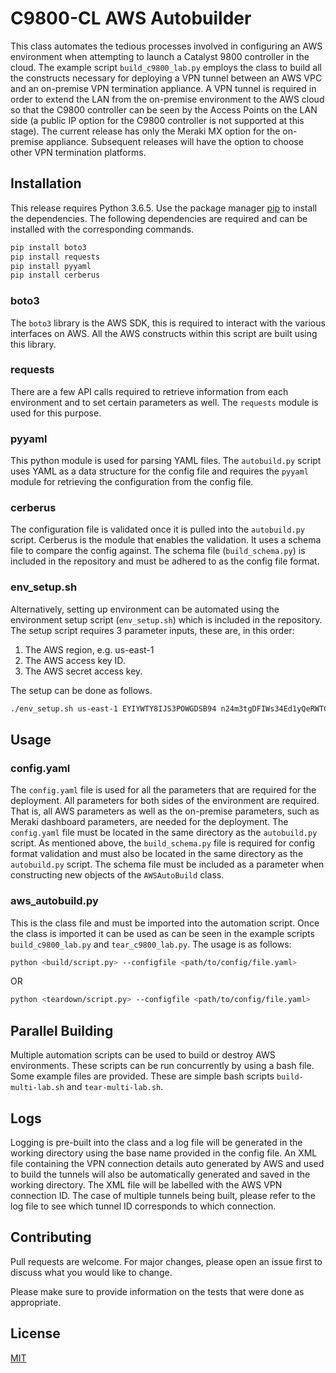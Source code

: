# C9800-CL AWS Autobuilder

This class automates the tedious processes involved in configuring an AWS environment when attempting to launch a Catalyst 9800 controller in the cloud. The example script `build_c9800_lab.py` employs the class to build all the constructs necessary for deploying a VPN tunnel between an AWS VPC and an on-premise VPN termination appliance. A VPN tunnel is required in order to extend the LAN from the on-premise environment to the AWS cloud so that the C9800 controller can be seen by the Access Points on the LAN side (a public IP option for the C9800 controller is not supported at this stage). The current release has only the Meraki MX option for the on-premise appliance. Subsequent releases will have the option to choose other VPN termination platforms.


## Installation

This release requires Python 3.6.5. Use the package manager [pip](https://pip.pypa.io/en/stable/) to install the dependencies. The following dependencies are required and can be installed with the corresponding commands.

```bash
pip install boto3
pip install requests
pip install pyyaml
pip install cerberus
```

### boto3

The `boto3` library is the AWS SDK, this is required to interact with the various interfaces on AWS. All the AWS constructs within this script are built using this library.

### requests

There are a few API calls required to retrieve information from each environment and to set certain parameters as well. The `requests` module is used for this purpose.

### pyyaml

This python module is used for parsing YAML files. The `autobuild.py` script uses YAML as a data structure for the config file and requires the `pyyaml` module for retrieving the configuration from the config file.

### cerberus

The configuration file is validated once it is pulled into the `autobuild.py` script. Cerberus is the module that enables the validation. It uses a schema file to compare the config against. The schema file (`build_schema.py`) is included in the repository and must be adhered to as the config file format.

### env_setup.sh

Alternatively, setting up environment can be automated using the environment setup script (`env_setup.sh`) which is included in the repository. The setup script requires 3 parameter inputs, these are, in this order:

1. The AWS region, e.g. us-east-1
2. The AWS access key ID.
3. The AWS secret access key.

The setup can be done as follows.

```bash
./env_setup.sh us-east-1 EYIYWTY8IJS3POWGDSB94 n24m3tgDFIWs34Ed1yQeRWTGd68tjx5id45IOGyj
```

## Usage

### config.yaml

The `config.yaml` file is used for all the parameters that are required for the deployment. All parameters for both sides of the environment are required. That is, all AWS parameters as well as the on-premise parameters, such as Meraki dashboard parameters, are needed for the deployment. The `config.yaml` file must be located in the same directory as the `autobuild.py` script. As mentioned above, the `build_schema.py` file is required for config format validation and must also be located in the same directory as the `autobuild.py` script. The schema file must be included as a parameter when constructing new objects of the `AWSAutoBuild` class.

### aws_autobuild.py

This is the class file and must be imported into the automation script. Once the class is imported it can be used as can be seen in the example scripts `build_c9800_lab.py` and `tear_c9800_lab.py`. The usage is as follows:

```bash
python <build/script.py> --configfile <path/to/config/file.yaml>
```
OR

```bash
python <teardown/script.py> --configfile <path/to/config/file.yaml>
```

## Parallel Building

Multiple automation scripts can be used to build or destroy AWS environments. These scripts can be run concurrently by using a bash file. Some example files are provided. These are simple bash scripts `build-multi-lab.sh` and `tear-multi-lab.sh`.

## Logs

Logging is pre-built into the class and a log file will be generated in the working directory using the base name provided in the config file. An XML file containing the VPN connection details auto generated by AWS and used to build the tunnels will also be automatically generated and saved in the working directory. The XML file will be labelled with the AWS VPN connection ID. The case of multiple tunnels being built, please refer to the log file to see which tunnel ID corresponds to which connection.

## Contributing
Pull requests are welcome. For major changes, please open an issue first to discuss what you would like to change.

Please make sure to provide information on the tests that were done as appropriate.

## License
[MIT](https://choosealicense.com/licenses/mit/)
